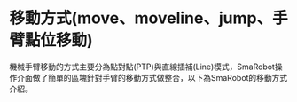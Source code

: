 # 移動方式\(move、moveline、jump、手臂點位移動\)

機械手臂移動的方式主要分為點對點\(PTP\)與直線插補\(Line\)模式，SmaRobot操作介面做了簡單的區塊針對手臂的移動方式做整合，以下為SmaRobot的移動方式介紹。


